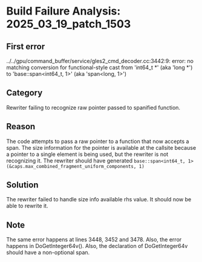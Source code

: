 # Build Failure Analysis: 2025_03_19_patch_1503

## First error

../../gpu/command_buffer/service/gles2_cmd_decoder.cc:3442:9: error: no matching conversion for functional-style cast from 'int64_t *' (aka 'long *') to 'base::span<int64_t, 1>' (aka 'span<long, 1>')

## Category
Rewriter failing to recognize raw pointer passed to spanified function.

## Reason
The code attempts to pass a raw pointer to a function that now accepts a span. The size information for the pointer is available at the callsite because a pointer to a single element is being used, but the rewriter is not recognizing it. The rewriter should have generated `base::span<int64_t, 1>(&caps.max_combined_fragment_uniform_components, 1)`

## Solution
The rewriter failed to handle size info available rhs value. It should now be able to rewrite it.

## Note
The same error happens at lines 3448, 3452 and 3478. Also, the error happens in DoGetInteger64v().
Also, the declaration of DoGetInteger64v should have a non-optional span.